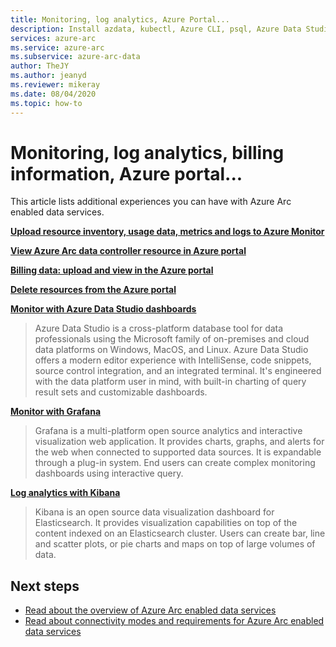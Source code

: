 ```yaml
---
title: Monitoring, log analytics, Azure Portal...
description: Install azdata, kubectl, Azure CLI, psql, Azure Data Studio (Insiders), and the Arc extension for Azure Data Studio
services: azure-arc
ms.service: azure-arc
ms.subservice: azure-arc-data
author: TheJY
ms.author: jeanyd
ms.reviewer: mikeray
ms.date: 08/04/2020
ms.topic: how-to
---
```


# Monitoring, log analytics, billing information, Azure portal...




This article lists additional experiences you can have with Azure Arc enabled data services.


**[Upload resource inventory, usage data, metrics and logs to Azure Monitor](upload-metrics-and-logs-to-azure-monitor.md)**

**[View Azure Arc data controller resource in Azure portal](view-data-controller-in-azure-portal.md)**

**[Billing data: upload and view in the Azure portal](view-billing-data-in-azure.md)**

**[Delete resources from the Azure portal](delete-azure-resources.md)**

**[Monitor with Azure Data Studio dashboards](https://review.docs.microsoft.com/en-us/azure/azure-arc/data/azure-data-studio-dashboards)**
> Azure Data Studio is a cross-platform database tool for data professionals using the Microsoft family of on-premises and cloud data platforms on Windows, MacOS, and Linux. 
Azure Data Studio offers a modern editor experience with IntelliSense, code snippets, source control integration, and an integrated terminal. It's engineered with the data platform user in mind, with built-in charting of query result sets and customizable dashboards.

**[Monitor with Grafana](monitor-grafana-kibana.md)**
> Grafana is a multi-platform open source analytics and interactive visualization web application. It provides charts, graphs, and alerts for the web when connected to supported data sources. It is expandable through a plug-in system. End users can create complex monitoring dashboards using interactive query.

**[Log analytics with Kibana](monitor-grafana-kibana.md)**
>Kibana is an open source data visualization dashboard for Elasticsearch. It provides visualization capabilities on top of the content indexed on an Elasticsearch cluster. Users can create bar, line and scatter plots, or pie charts and maps on top of large volumes of data.






## Next steps
- [Read about the overview of Azure Arc enabled data services](overview.md)
- [Read about connectivity modes and requirements for Azure Arc enabled data services](connectivity.md)
